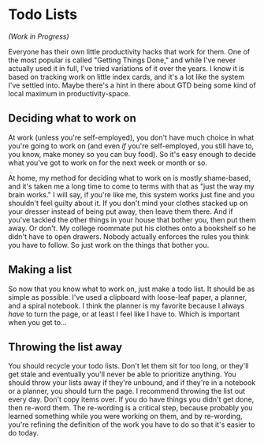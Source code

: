 # Todo Lists

*(Work in Progress)*

Everyone has their own little productivity hacks that work for them.
One of the most popular is called "Getting Things Done," and while I've
never actually used it in full, I've tried variations of it over the
years. I know it is based on tracking work on little index cards, and
it's a lot like the system I've settled into. Maybe there's a hint
in there about GTD being some kind of local maximum in productivity-space.

## Deciding what to work on

At work (unless you're self-employed), you don't have much choice in
what you're going to work on (and even _if_ you're self-employed, you
still have to, you know, make money so you can buy food). So it's
easy enough to decide what you've got to work on for the next week or
month or so.

At home, my method for deciding what to work on is mostly shame-based,
and it's taken me a long time to come to terms with that as "just the
way my brain works." I will say, if you're like me, this system works 
just fine and you shouldn't feel guilty about it. If you don't mind your
clothes stacked up on your dresser instead of being put away, then leave
them there. And if you've tackled the other things in your house that
bother you, then put them away. Or don't. My college roommate put his
clothes onto a bookshelf so he didn't have to open drawers. Nobody
actually enforces the rules you think you have to follow. So just
work on the things that bother you.

## Making a list

So now that you know what to work on, just make a todo list. It should
be as simple as possible. I've used a clipboard with loose-leaf paper,
a planner, and a spiral notebook. I think the planner is my favorite
because I always *have* to turn the page, or at least I feel like I
have to. Which is important when you get to...

## Throwing the list away

You should recycle your todo lists. Don't let them sit for too long, or
they'll get stale and eventually you'll never be able to prioritize
anything. You should throw your lists away if they're unbound, and if
they're in a notebook or a planner, you should turn the page. I recommend
throwing the list out every day. Don't copy items over. If you do have
things you didn't get done, then re-word them. The re-wording is a
critical step, because probably you learned something while you were
working on them, and by re-wording, you're refining the definition of
the work you have to do so that it's easier to do today.
